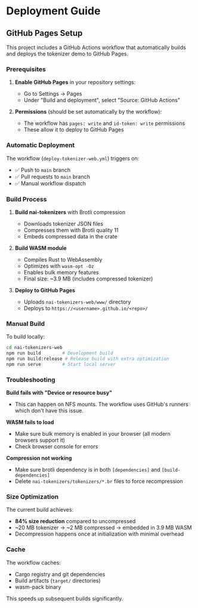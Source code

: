 # Deployment Guide

## GitHub Pages Setup

This project includes a GitHub Actions workflow that automatically builds and deploys the tokenizer demo to GitHub Pages.

### Prerequisites

1. **Enable GitHub Pages** in your repository settings:
   - Go to Settings → Pages
   - Under "Build and deployment", select "Source: GitHub Actions"

2. **Permissions** (should be set automatically by the workflow):
   - The workflow has `pages: write` and `id-token: write` permissions
   - These allow it to deploy to GitHub Pages

### Automatic Deployment

The workflow (`deploy-tokenizer-web.yml`) triggers on:
- ✅ Push to `main` branch
- ✅ Pull requests to `main` branch
- ✅ Manual workflow dispatch

### Build Process

1. **Build nai-tokenizers** with Brotli compression
   - Downloads tokenizer JSON files
   - Compresses them with Brotli quality 11
   - Embeds compressed data in the crate

2. **Build WASM module**
   - Compiles Rust to WebAssembly
   - Optimizes with `wasm-opt -Oz`
   - Enables bulk memory features
   - Final size: ~3.9 MB (includes compressed tokenizer)

3. **Deploy to GitHub Pages**
   - Uploads `nai-tokenizers-web/www/` directory
   - Deploys to `https://<username>.github.io/<repo>/`

### Manual Build

To build locally:

```bash
cd nai-tokenizers-web
npm run build        # Development build
npm run build:release # Release build with extra optimization
npm run serve        # Start local server
```

### Troubleshooting

**Build fails with "Device or resource busy"**
- This can happen on NFS mounts. The workflow uses GitHub's runners which don't have this issue.

**WASM fails to load**
- Make sure bulk memory is enabled in your browser (all modern browsers support it)
- Check browser console for errors

**Compression not working**
- Make sure brotli dependency is in both `[dependencies]` and `[build-dependencies]`
- Delete `nai-tokenizers/tokenizers/*.br` files to force recompression

### Size Optimization

The current build achieves:
- **84% size reduction** compared to uncompressed
- ~20 MB tokenizer → ~2 MB compressed → embedded in 3.9 MB WASM
- Decompression happens once at initialization with minimal overhead

### Cache

The workflow caches:
- Cargo registry and git dependencies
- Build artifacts (`target/` directories)
- wasm-pack binary

This speeds up subsequent builds significantly.